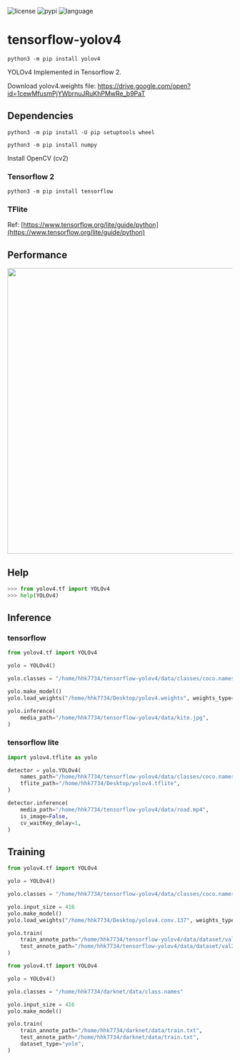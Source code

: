 ![license](https://img.shields.io/github/license/hhk7734/tensorflow-yolov4)
![pypi](https://img.shields.io/pypi/v/yolov4)
![language](https://img.shields.io/github/languages/top/hhk7734/tensorflow-yolov4)

# tensorflow-yolov4

```shell
python3 -m pip install yolov4
```

YOLOv4 Implemented in Tensorflow 2.

Download yolov4.weights file: https://drive.google.com/open?id=1cewMfusmPjYWbrnuJRuKhPMwRe_b9PaT

## Dependencies

```shell
python3 -m pip install -U pip setuptools wheel
```

```shell
python3 -m pip install numpy
```

Install OpenCV (cv2)

### Tensorflow 2

```shell
python3 -m pip install tensorflow
```

### TFlite

Ref: [https://www.tensorflow.org/lite/guide/python](https://www.tensorflow.org/lite/guide/python)

## Performance

<p align="center"><img src="data/performance.png" width="640"\></p>

## Help

```python
>>> from yolov4.tf import YOLOv4
>>> help(YOLOv4)
```

## Inference

### tensorflow

```python
from yolov4.tf import YOLOv4

yolo = YOLOv4()

yolo.classes = "/home/hhk7734/tensorflow-yolov4/data/classes/coco.names"

yolo.make_model()
yolo.load_weights("/home/hhk7734/Desktop/yolov4.weights", weights_type="yolo")

yolo.inference(
    media_path="/home/hhk7734/tensorflow-yolov4/data/kite.jpg",
)
```

### tensorflow lite

```python
import yolov4.tflite as yolo

detector = yolo.YOLOv4(
    names_path="/home/hhk7734/tensorflow-yolov4/data/classes/coco.names",
    tflite_path="/home/hhk7734/Desktop/yolov4.tflite",
)

detector.inference(
    media_path="/home/hhk7734/tensorflow-yolov4/data/road.mp4",
    is_image=False,
    cv_waitKey_delay=1,
)
```

## Training

```python
from yolov4.tf import YOLOv4

yolo = YOLOv4()

yolo.classes = "/home/hhk7734/tensorflow-yolov4/data/classes/coco.names"

yolo.input_size = 416
yolo.make_model()
yolo.load_weights("/home/hhk7734/Desktop/yolov4.conv.137", weights_type="yolo")

yolo.train(
    train_annote_path="/home/hhk7734/tensorflow-yolov4/data/dataset/val2017.txt",
    test_annote_path="/home/hhk7734/tensorflow-yolov4/data/dataset/val2017.txt",
)
```

```python
from yolov4.tf import YOLOv4

yolo = YOLOv4()

yolo.classes = "/home/hhk7734/darknet/data/class.names"

yolo.input_size = 416
yolo.make_model()

yolo.train(
    train_annote_path="/home/hhk7734/darknet/data/train.txt",
    test_annote_path="/home/hhk7734/darknet/data/train.txt",
    dataset_type="yolo",
)
```
